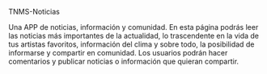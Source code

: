 TNMS-Noticias

Una APP de noticias, información y comunidad.
En esta página podrás leer las noticias más importantes de la actualidad,
lo trascendente en la vida de tus artistas favoritos, información del clima y sobre
todo, la posibilidad de informarse y compartir en comunidad.
Los usuarios podrán hacer comentarios y publicar noticias o información que quieran 
compartir.
